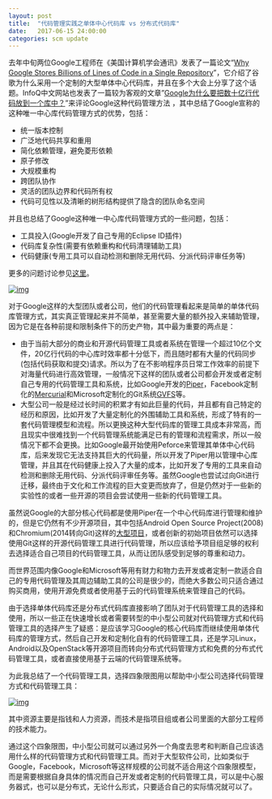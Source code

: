 ```yaml
---
layout: post
title:  "代码管理实践之单体中心代码库 vs 分布式代码库"
date:   2017-06-15 24:00:00
categories: scm update
---
```


去年中旬两位Google工程师在《美国计算机学会通讯》发表了一篇论文“[Why Google Stores Billions of Lines of Code in a Single Repository](https://cacm.acm.org/magazines/2016/7/204032-why-google-stores-billions-of-lines-of-code-in-a-single-repository/fulltext)”，它介绍了谷歌为什么采用一个定制的大型单体中心代码库，并且在多个大会上分享了这个话题。InfoQ中文网站也发表了一篇较为客观的文章”[Google为什么要把数十亿行代码放到一个库中？](http://www.infoq.com/cn/news/2016/07/Google-why-10)”来评论Google这种代码管理方法 ，其中总结了Google宣称的这种唯一中心库代码管理方式的优势，包括：

- 统一版本控制
- 广泛地代码共享和重用
- 简化依赖管理，避免菱形依赖
- 原子修改
- 大规模重构
- 跨团队协作
- 灵活的团队边界和代码所有权
- 代码可见性以及清晰的树形结构提供了隐含的团队命名空间

并且也总结了Google这种唯一中心库代码管理方式的一些问题，包括：

- 工具投入(Google开发了自己专用的Eclipse ID插件)
- 代码库复杂性(需要有依赖重构和代码清理辅助工具)
- 代码健康(专用工具可以自动检测和删除无用代码、分派代码评审任务等)

更多的问题讨论参见[这里](https://news.ycombinator.com/item?id=11991479)。

[![img](http://insights.thoughtworkers.org/wp-content/uploads/2017/07/2-database-1024x640.jpg)](http://insights.thoughtworkers.org/wp-content/uploads/2017/07/2-database.jpg)

对于Google这样的大型团队或者公司，他们的代码管理看起来是简单的单体代码库管理方式，其实真正管理起来并不简单，甚至需要大量的额外投入来辅助管理，因为它是在各种前提和限制条件下的历史产物，其中最为重要的两点是：

- 由于当前大部分的商业和开源代码管理工具或者系统在管理一个超过10亿个文件，20亿行代码的中心库时效率都十分低下，而且随时都有大量的代码同步(包括代码获取和提交)请求。所以为了在不影响程序员日常工作效率的前提下对海量代码进行高效管理，一般情况下这样的团队或者公司都会开发或者定制自己专用的代码管理工具和系统，比如Google开发的[Piper](https://cacm.acm.org/magazines/2016/7/204032-why-google-stores-billions-of-lines-of-code-in-a-single-repository/fulltext)，Facebook定制化的[Mercurial](https://code.facebook.com/posts/218678814984400/scaling-mercurial-at-facebook/)和Microsoft定制化的Git系统[GVFS](https://github.com/Microsoft/gvfs)等。
- 大型公司一般是经过长时间的积累才有如此巨量的代码，并且都有自己特定的经历和原因，比如开发了大量定制化的外围辅助工具和系统，形成了特有的一套代码管理模型和流程。所以更换这种大型代码库的管理工具成本非常高，而且现实中很难找到一个代码管理系统能满足已有的管理和流程需求，所以一般情况下都不会更换。比如Google最开始使用Peforce来管理其单体中心代码库，后来发现它无法支持其巨大的代码量，所以开发了Piper用以管理中心库管理，并且其在代码健康上投入了大量的成本，比如开发了专用的工具来自动检测和删除无用代码、分派代码评审任务等。虽然Google也尝试过向Git进行迁移，最终由于文化和工作流程的巨大变更而放弃了，但是仍然对于一些新的实验性的或者一些开源的项目会尝试使用一些新的代码管理工具。

虽然说Google的大部分核心代码都是使用Piper在一个中心代码库进行管理和维护的，但是它仍然有不少开源项目，其中包括Android Open Source Project(2008)和Chromium(2014转向Git)这样的[大型项目](https://www.youtube.com/watch?v=cY34mr71ky8)，或者创新的初始项目依然可以选择使用Git这样的开源代码管理工具进行代码管理，所以应该给予项目组足够的权利去选择适合自己项目的代码管理工具，从而让团队感受到足够的尊重和动力。

而世界范围内像Google和Microsoft等用有财力和物力去开发或者定制一款适合自己的专用代码管理及其周边辅助工具的公司是很少的，而绝大多数公司只适合通过购买商用，使用开源免费或者使用基于云的代码管理系统来管理自己的代码。

由于选择单体代码库还是分布式代码库直接影响了团队对于代码管理工具的选择和使用，所以一些正在快速增长或者需要转型的中小型公司就对代码管理方式和代码管理工具的选择产生了疑惑：是应该学习Google的核心代码库而继续使用单体代码库的管理方式，然后自己开发和定制化自有的代码管理工具，还是学习Linux，Android以及OpenStack等开源项目而转向分布式代码管理方式和免费的分布式代码管理工具，或者直接使用基于云端的代码管理系统等。

为此我总结了一个代码管理工具，选择四象限图用以帮助中小型公司选择代码管理方式和代码管理工具：

[![img](http://insights.thoughtworkers.org/wp-content/uploads/2017/07/QSnipps.png)](http://insights.thoughtworkers.org/wp-content/uploads/2017/07/QSnipps.png)

其中资源主要是指钱和人力资源，而技术是指项目组或者公司里面的大部分工程师的技术能力。

通过这个四象限图，中小型公司就可以通过另外一个角度去思考和判断自己应该选用什么样的代码管理方式和代码管理工具。而对于大型软件公司，比如类似于Google，Facebook，Microsoft等这样规模的公司就不适合用这个四象限模型，而是需要根据自身具体的情况而自己开发或者定制的代码管理工具，可以是中心服务器式，也可以是分布式，无论什么形式，只要适合自己的实际情况就可以了。